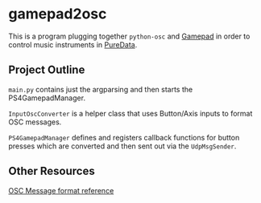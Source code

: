 # gamepad2osc

This is a program plugging together `python-osc` and [Gamepad](https://github.com/piborg/Gamepad) in order to control music instruments in [PureData](https://puredata.info/).

## Project Outline

`main.py` contains just the argparsing and then starts the PS4GamepadManager.

`InputOscConverter` is a helper class that uses Button/Axis inputs to format OSC messages.

`PS4GamepadManager` defines and registers callback functions for button presses which are converted and then sent out via the `UdpMsgSender`.


## Other Resources

[OSC Message format reference](http://wosclib.sourceforge.net/osc-ref.pdf)
